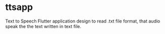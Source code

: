 # ttsapp

Text to Speech Flutter application design to read .txt file format, that audio speak the the text written in text file.
